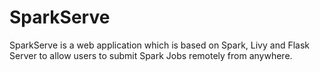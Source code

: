 # SparkServe
SparkServe is a web application which is based on Spark, Livy and Flask Server to allow users to submit Spark Jobs remotely from anywhere.
